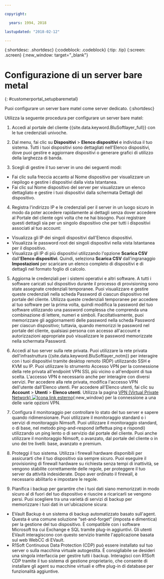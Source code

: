 ```yaml
---

copyright:

  years: 1994, 2018

lastupdated: "2018-02-12"

---
```


{:shortdesc: .shortdesc}
{:codeblock: .codeblock}
{:tip: .tip}
{:screen: .screen}
{:new_window: target="_blank"}


# Configurazione di un server bare metal
{: #customerportal_setupbaremetal}

Puoi configurare un server bare matel come server dedicato.
{:shortdesc}

Utilizza la seguente procedura per configurare un server bare matel:

1. Accedi al portale del cliente {{site.data.keyword.BluSoftlayer_full}} con le tue credenziali univoche.

2. Dal menu, fai clic su **Dispositivi** > **Elenco dispositivi** e individua il tuo sistema. Tutti i tuoi dispositivi sono dettagliati nell'Elenco dispositivi, dove puoi gestire e aggiornare dispositivi o generare grafici di utilizzo della larghezza di banda.

3. Scegli di gestire il tuo server in uno dei seguenti modi:
  * Fai clic sulla freccia accanto al Nome dispositivo per visualizzare un riepilogo e gestire i dispositivi dalla vista Istantanea.
  * Fai clic sul Nome dispositivo del server per visualizzare un elenco dettagliato e gestire i tuoi dispositivi dalla schermata Dettagli del dispositivo.

4. Registra l'indirizzo IP e le credenziali per il server in un luogo sicuro in modo da poter accedere rapidamente ai dettagli senza dover accedere al Portale del cliente ogni volta che ne hai bisogno. Puoi registrare questi dettagli sia per un singolo dispositivo che per tutti i dispositivi associati al tuo account:
  * Visualizza gli IP dei singoli dispositivi dall'Elenco dispositivi.
  * Visualizza le password root dei singoli dispositivi nella vista Istantanea per il dispositivo.
  * Visualizza gli IP di più dispositivi utilizzando l'opzione **Scarica CSV** dall'**Elenco dispositivi**. Quindi, seleziona **Scarica CSV** dall'ingranaggio **Impostazioni** per scaricare un elenco completo di dispositivi e di dettagli nel formato foglio di calcolo.

5. Aggiorna le credenziali per i sistemi operativi e altri software. A tutti i software caricati sul dispositivo durante il processo di provisioning sono state assegnate credenziali temporanee. Puoi visualizzare e gestire queste credenziali nella scheda Password di ciascun dispositivo nel portale del cliente. Utilizza queste credenziali temporanee per accedere al tuo software per la prima volta, quindi modifica la password del tuo software utilizzando una password complessa che comprenda una combinazione di lettere, numeri e simboli. Facoltativamente, puoi memorizzare gli aggiornamenti delle password nella scheda Password per ciascun dispositivo; tuttavia, quando memorizzi le password nel portale del cliente, qualsiasi persona con accesso all'account e autorizzazioni appropriate può visualizzare le password memorizzate nella schermata Password.

6. Accedi al tuo server sulla rete privata. Puoi utilizzare la rete privata dell'infrastruttura {{site.data.keyword.BluSoftlayer_notm}} per interagire con i tuoi dispositivi tramite desktop remoto (RDP) utilizzando SSH e KVM su IP. Puoi utilizzare lo strumento Accesso VPN per la connessione della rete privata all'endpoint VPN SSL più vicino o all'endpoint di tua scelta. L'accesso VPN è necessario anche per interagire con diversi servizi. Per accedere alla rete privata, modifica l'accesso VPN dell'utente dall'Elenco utenti. Per accedere all'Elenco utenti, fai clic su **Account** > **Utenti** > **Elenco utenti**. Utilizza la pagina [VPN (Virtual Private Network) ![Icona link esterno](../icons/launch-glyph.svg)](https://www.softlayer.com/VPN-Access){:new_window} per la connessione a una delle varie opzioni VPN.

7. Configura il monitoraggio per controllare lo stato del tuo server e sapere quando ridimensionare. Puoi utilizzare il monitoraggio standard o i servizi di monitoraggio Nimsoft. Puoi utilizzare il monitoraggio standard, o di base, nel metodo ping-and-respond (effettua ping e rispondi) utilizzando un ping lento o di servizio dal portale del cliente. Puoi anche utilizzare il monitoraggio Nimsoft, o avanzato, dal portale del cliente o in uno dei tre livelli: base, avanzato e premium. 

8. Proteggi il tuo sistema. Utilizza i firewall hardware disponibili per assicurarti che il tuo dispositivo sia sempre sicuro. Puoi eseguire il provisioning di firewall hardware su richiesta senza tempi di inattività, se vengono stabilite correttamente delle regole, per proteggere il tuo server da attività indesiderate. Dopo aver ordinato il firewall, è necessario abilitarlo e impostare le regole. 

9. Pianifica i backup per garantire che i tuoi dati siano memorizzati in modo sicuro al di fuori del tuo dispositivo e riuscire a ricaricarli se vengono persi. Puoi scegliere tra una varietà di servizi di backup per memorizzare i tuoi dati in un'ubicazione sicura:
  * EVault Backup è un sistema di backup automatizzato basato sull'agent. Questa è una comune soluzione “set-and-forget” (imposta e dimentica) per la gestione del tuo dispositivo. È compatibile con i software Microsoft tra cui Exchange e SQL tramite plug-in aggiuntivi. Gli utenti EVault interagiscono con questo servizio tramite l'applicazione basata sul web WebCC di EVault.
  * R1Soft Continuous Data Protection (CDP) può essere installato sul tuo server o sulla macchina virtuale autogestita. È consigliabile se desideri una singola interfaccia per gestire tutti i backup. Interagisci con R1Soft CDP tramite il tuo sistema di gestione proprietario, che consente di installare gli agent su macchine virtuali e offre plug-in di database per funzionalità aggiuntive. 
